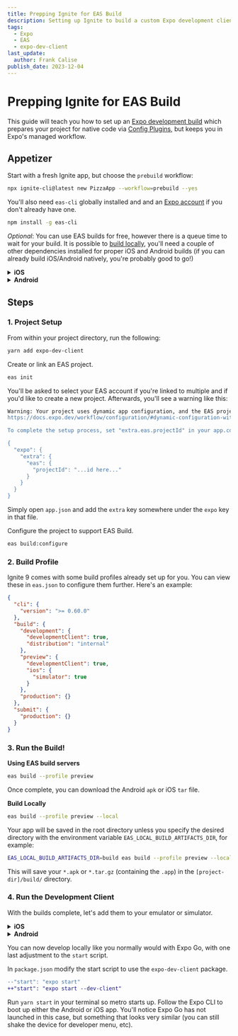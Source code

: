 ```yaml
---
title: Prepping Ignite for EAS Build
description: Setting up Ignite to build a custom Expo development client for use with Config Plugins
tags:
  - Expo
  - EAS
  - expo-dev-client
last_update:
  author: Frank Calise
publish_date: 2023-12-04
---
```


# Prepping Ignite for EAS Build

This guide will teach you how to set up an [Expo development build](https://docs.expo.dev/develop/development-builds/create-a-build/) which prepares your project for native code via [Config Plugins](https://docs.expo.dev/guides/config-plugins/), but keeps you in Expo's managed workflow.

## Appetizer

Start with a fresh Ignite app, but choose the `prebuild` workflow:

```bash
npx ignite-cli@latest new PizzaApp --workflow=prebuild --yes
```

You'll also need `eas-cli` globally installed and and an [Expo account](https://expo.dev/signup) if you don't already have one.

```bash
npm install -g eas-cli
```

_Optional_: You can use EAS builds for free, however there is a queue time to wait for your build. It is possible to [build locally](https://docs.expo.dev/build-reference/local-builds/), you'll need a couple of other dependencies installed for proper iOS and Android builds (if you can already build iOS/Android natively, you're probably good to go!)

<details>
<summary><strong>iOS</strong></summary>

```bash
brew install cocoapods fastlane
```

</details>

<details>
<summary><strong>Android</strong></summary>

SDK and NDK

</details>

## Steps

### 1. Project Setup

From within your project directory, run the following:

```bash
yarn add expo-dev-client
```

Create or link an EAS project.

```bash
eas init
```

You'll be asked to select your EAS account if you're linked to multiple and if you'd like to create a new project. Afterwards, you'll see a warning like this:

```bash
Warning: Your project uses dynamic app configuration, and the EAS project ID can't automatically be added to it.
https://docs.expo.dev/workflow/configuration/#dynamic-configuration-with-appconfigjs

To complete the setup process, set "extra.eas.projectId" in your app.config.ts or app.json:

{
  "expo": {
    "extra": {
      "eas": {
        "projectId": "...id here..."
      }
    }
  }
}
```

Simply open `app.json` and add the `extra` key somewhere under the `expo` key in that file.

Configure the project to support EAS Build.

```bash
eas build:configure
```

### 2. Build Profile

Ignite 9 comes with some build profiles already set up for you. You can view these in `eas.json` to configure them further. Here's an example:

```json
{
  "cli": {
    "version": ">= 0.60.0"
  },
  "build": {
    "development": {
      "developmentClient": true,
      "distribution": "internal"
    },
    "preview": {
      "developmentClient": true,
      "ios": {
        "simulator": true
      }
    },
    "production": {}
  },
  "submit": {
    "production": {}
  }
}
```

### 3. Run the Build!

**Using EAS build servers**

```bash
eas build --profile preview
```

Once complete, you can download the Android `apk` or iOS `tar` file.

**Build Locally**

```bash
eas build --profile preview --local
```

Your app will be saved in the root directory unless you specify the desired directory with the environment variable `EAS_LOCAL_BUILD_ARTIFACTS_DIR`, for example:

```bash
EAS_LOCAL_BUILD_ARTIFACTS_DIR=build eas build --profile preview --local
```

This will save your `*.apk` or `*.tar.gz` (containing the `.app`) in the `[project-dir]/build/` directory.

### 4. Run the Development Client

With the builds complete, let's add them to your emulator or simulator.

<details>
<summary><strong>iOS</strong></summary>

- `tar zxvf build/build-*.tar.gz -C build/` (adapt this command depending on where you saved it to)
- Drag the `PizzaApp.app` onto your iOS simulator

</details>

<details>
<summary><strong>Android</strong></summary>

Drag the APK onto your emulator or install it on a device (making sure your settings are appropriate for "Install unknown apps")

</details>

You can now develop locally like you normally would with Expo Go, with one last adjustment to the `start` script.

In `package.json` modify the start script to use the `expo-dev-client` package.

```diff
--"start": "expo start"
++"start": "expo start --dev-client"
```

Run `yarn start` in your terminal so metro starts up. Follow the Expo CLI to boot up either the Android or iOS app. You'll notice Expo Go has not launched in this case, but something that looks very similar (you can still shake the device for developer menu, etc).
